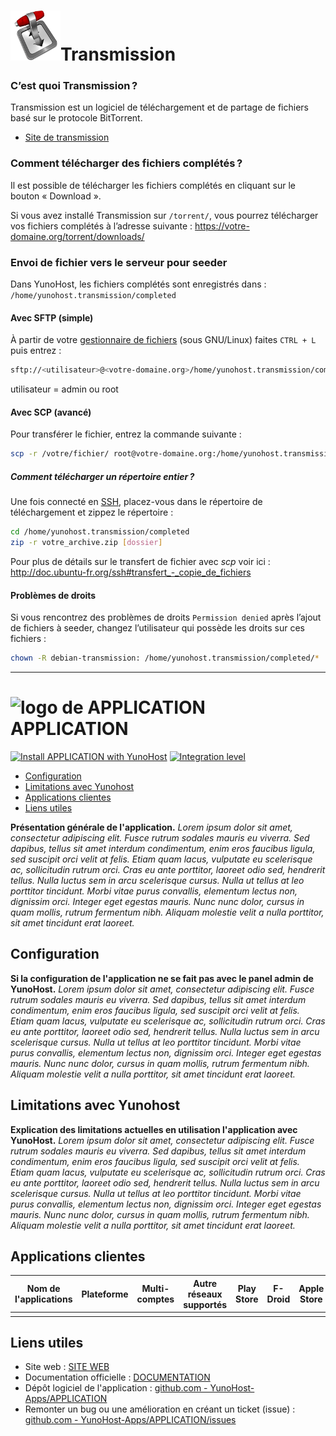 # <img src="/images/transmission.png">Transmission

### C’est quoi Transmission ?
Transmission est un logiciel de téléchargement et de partage de fichiers basé sur le protocole BitTorrent.
* [Site de transmission](http://transmissionbt.com/)

### Comment télécharger des fichiers complétés ?
Il est possible de télécharger les fichiers complétés en cliquant sur le bouton « Download ».

Si vous avez installé Transmission sur `/torrent/`, vous pourrez télécharger vos fichiers complétés à l’adresse suivante : https://votre-domaine.org/torrent/downloads/

### Envoi de fichier vers le serveur pour seeder
Dans YunoHost, les fichiers complétés sont enregistrés dans : `/home/yunohost.transmission/completed`

#### Avec SFTP (simple)
À partir de votre [gestionnaire de fichiers](https://fr.wikipedia.org/wiki/Gestionnaire_de_fichier) (sous GNU/Linux) faites `CTRL + L` puis entrez :
```bash
sftp://<utilisateur>@<votre-domaine.org>/home/yunohost.transmission/completed
```
utilisateur = admin ou root

#### Avec SCP (avancé)
Pour transférer le fichier, entrez la commande suivante :

```bash
scp -r /votre/fichier/ root@votre-domaine.org:/home/yunohost.transmission/completed
```

##### Comment télécharger un répertoire entier ?
Une fois connecté en [SSH](/ssh), placez-vous dans le répertoire de téléchargement et zippez le répertoire :
```bash
cd /home/yunohost.transmission/completed
zip -r votre_archive.zip [dossier]
```

Pour plus de détails sur le transfert de fichier avec *scp* voir ici : http://doc.ubuntu-fr.org/ssh#transfert_-_copie_de_fichiers

#### Problèmes de droits
Si vous rencontrez des problèmes de droits `Permission denied` après l’ajout de fichiers à seeder, changez l’utilisateur qui possède les droits sur ces fichiers :
```bash
chown -R debian-transmission: /home/yunohost.transmission/completed/*
```

--------------------

# <img src="/images/APPLICATION_logo.svg" width="80px" alt="logo de APPLICATION"> APPLICATION

[![Install APPLICATION with YunoHost](https://install-app.yunohost.org/install-with-yunohost.png)](https://install-app.yunohost.org/?app=APPLICATION) [![Integration level](https://dash.yunohost.org/integration/APPLICATION.svg)](https://dash.yunohost.org/appci/app/APPLICATION)

- [Configuration](#configuration)
- [Limitations avec Yunohost](#limitations-avec-yunohost)
- [Applications clientes](#applications-clients)
- [Liens utiles](#liens-utiles)

**Présentation générale de l'application.** *Lorem ipsum dolor sit amet, consectetur adipiscing elit. Fusce rutrum sodales mauris eu viverra. Sed dapibus, tellus sit amet interdum condimentum, enim eros faucibus ligula, sed suscipit orci velit at felis. Etiam quam lacus, vulputate eu scelerisque ac, sollicitudin rutrum orci. Cras eu ante porttitor, laoreet odio sed, hendrerit tellus. Nulla luctus sem in arcu scelerisque cursus. Nulla ut tellus at leo porttitor tincidunt. Morbi vitae purus convallis, elementum lectus non, dignissim orci. Integer eget egestas mauris. Nunc nunc dolor, cursus in quam mollis, rutrum fermentum nibh. Aliquam molestie velit a nulla porttitor, sit amet tincidunt erat laoreet.*

## Configuration

**Si la configuration de l'application ne se fait pas avec le panel admin de YunoHost.** *Lorem ipsum dolor sit amet, consectetur adipiscing elit. Fusce rutrum sodales mauris eu viverra. Sed dapibus, tellus sit amet interdum condimentum, enim eros faucibus ligula, sed suscipit orci velit at felis. Etiam quam lacus, vulputate eu scelerisque ac, sollicitudin rutrum orci. Cras eu ante porttitor, laoreet odio sed, hendrerit tellus. Nulla luctus sem in arcu scelerisque cursus. Nulla ut tellus at leo porttitor tincidunt. Morbi vitae purus convallis, elementum lectus non, dignissim orci. Integer eget egestas mauris. Nunc nunc dolor, cursus in quam mollis, rutrum fermentum nibh. Aliquam molestie velit a nulla porttitor, sit amet tincidunt erat laoreet.*

## Limitations avec Yunohost

**Explication des limitations actuelles en utilisation l'application avec YunoHost.** *Lorem ipsum dolor sit amet, consectetur adipiscing elit. Fusce rutrum sodales mauris eu viverra. Sed dapibus, tellus sit amet interdum condimentum, enim eros faucibus ligula, sed suscipit orci velit at felis. Etiam quam lacus, vulputate eu scelerisque ac, sollicitudin rutrum orci. Cras eu ante porttitor, laoreet odio sed, hendrerit tellus. Nulla luctus sem in arcu scelerisque cursus. Nulla ut tellus at leo porttitor tincidunt. Morbi vitae purus convallis, elementum lectus non, dignissim orci. Integer eget egestas mauris. Nunc nunc dolor, cursus in quam mollis, rutrum fermentum nibh. Aliquam molestie velit a nulla porttitor, sit amet tincidunt erat laoreet.*

## Applications clientes

| Nom de l'applications | Plateforme | Multi-comptes | Autre réseaux supportés | Play Store | F-Droid | Apple Store | *Autres* |
|-----------------------|------------|---------------|-------------------------|------------|---------|-------------|----------|
|                       |            |               |                         |            |         |             |          |

## Liens utiles

 + Site web : [SITE WEB](#)
 + Documentation officielle : [DOCUMENTATION](#)
 + Dépôt logiciel de l'application : [github.com - YunoHost-Apps/APPLICATION](https://github.com/YunoHost-Apps/APPLICATION_ynh)
 + Remonter un bug ou une amélioration en créant un ticket (issue) : [github.com - YunoHost-Apps/APPLICATION/issues](https://github.com/YunoHost-Apps/APPLICATION_ynh/issues)
